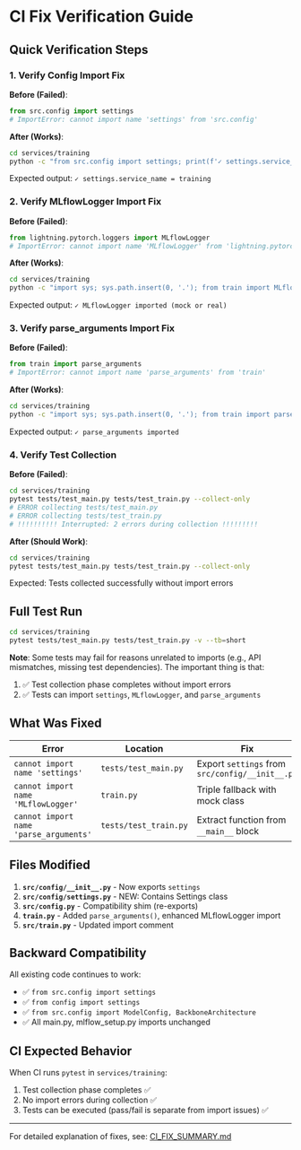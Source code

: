 # CI Fix Verification Guide

## Quick Verification Steps

### 1. Verify Config Import Fix

**Before (Failed)**:
```python
from src.config import settings
# ImportError: cannot import name 'settings' from 'src.config'
```

**After (Works)**:
```bash
cd services/training
python -c "from src.config import settings; print(f'✓ settings.service_name = {settings.service_name}')"
```

Expected output: `✓ settings.service_name = training`

### 2. Verify MLflowLogger Import Fix

**Before (Failed)**:
```python
from lightning.pytorch.loggers import MLflowLogger
# ImportError: cannot import name 'MLflowLogger' from 'lightning.pytorch.loggers'
```

**After (Works)**:
```bash
cd services/training
python -c "import sys; sys.path.insert(0, '.'); from train import MLflowLogger; print('✓ MLflowLogger imported (mock or real)')"
```

Expected output: `✓ MLflowLogger imported (mock or real)`

### 3. Verify parse_arguments Import Fix

**Before (Failed)**:
```python
from train import parse_arguments
# ImportError: cannot import name 'parse_arguments' from 'train'
```

**After (Works)**:
```bash
cd services/training
python -c "import sys; sys.path.insert(0, '.'); from train import parse_arguments; print('✓ parse_arguments imported')"
```

Expected output: `✓ parse_arguments imported`

### 4. Verify Test Collection

**Before (Failed)**:
```bash
cd services/training
pytest tests/test_main.py tests/test_train.py --collect-only
# ERROR collecting tests/test_main.py
# ERROR collecting tests/test_train.py
# !!!!!!!!!! Interrupted: 2 errors during collection !!!!!!!!!
```

**After (Should Work)**:
```bash
cd services/training
pytest tests/test_main.py tests/test_train.py --collect-only
```

Expected: Tests collected successfully without import errors

## Full Test Run

```bash
cd services/training
pytest tests/test_main.py tests/test_train.py -v --tb=short
```

**Note**: Some tests may fail for reasons unrelated to imports (e.g., API mismatches, missing test dependencies). The important thing is that:
1. ✅ Test collection phase completes without import errors
2. ✅ Tests can import `settings`, `MLflowLogger`, and `parse_arguments`

## What Was Fixed

| Error | Location | Fix |
|-------|----------|-----|
| `cannot import name 'settings'` | `tests/test_main.py` | Export `settings` from `src/config/__init__.py` |
| `cannot import name 'MLflowLogger'` | `train.py` | Triple fallback with mock class |
| `cannot import name 'parse_arguments'` | `tests/test_train.py` | Extract function from `__main__` block |

## Files Modified

1. **`src/config/__init__.py`** - Now exports `settings`
2. **`src/config/settings.py`** - NEW: Contains Settings class
3. **`src/config.py`** - Compatibility shim (re-exports)
4. **`train.py`** - Added `parse_arguments()`, enhanced MLflowLogger import
5. **`src/train.py`** - Updated import comment

## Backward Compatibility

All existing code continues to work:
- ✅ `from src.config import settings`
- ✅ `from config import settings`
- ✅ `from src.config import ModelConfig, BackboneArchitecture`
- ✅ All main.py, mlflow_setup.py imports unchanged

## CI Expected Behavior

When CI runs `pytest` in `services/training`:
1. Test collection phase completes ✅
2. No import errors during collection ✅
3. Tests can be executed (pass/fail is separate from import issues) ✅

---

For detailed explanation of fixes, see: [CI_FIX_SUMMARY.md](./CI_FIX_SUMMARY.md)

